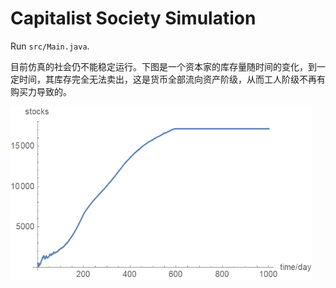 # Capitalist Society Simulation
Run `src/Main.java`.

目前仿真的社会仍不能稳定运行。下图是一个资本家的库存量随时间的变化，到一定时间，其库存完全无法卖出，这是货币全部流向资产阶级，从而工人阶级不再有购买力导致的。

<img src="images/stocks.png" alt="stocks" style="zoom: 67%;" />
